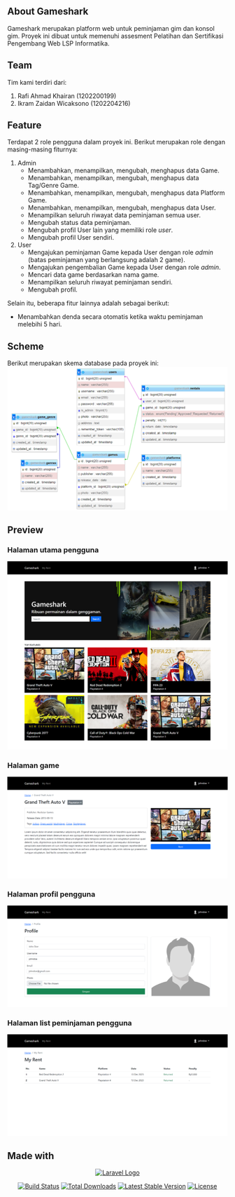 ## About Gameshark

Gameshark merupakan platform web untuk peminjaman gim dan konsol gim. Proyek ini dibuat untuk memenuhi assesment Pelatihan dan Sertifikasi Pengembang Web LSP Informatika.  

## Team

Tim kami terdiri dari:
1. Rafi Ahmad Khairan (1202200199)
2. Ikram Zaidan Wicaksono (1202204216)

## Feature

Terdapat 2 role pengguna dalam proyek ini. Berikut merupakan role dengan masing-masing fiturnya:
1. Admin
   - Menambahkan, menampilkan, mengubah, menghapus data Game.
   - Menambahkan, menampilkan, mengubah, menghapus data Tag/Genre Game.
   - Menambahkan, menampilkan, mengubah, menghapus data Platform Game.
   - Menambahkan, menampilkan, mengubah, menghapus data User.
   - Menampilkan seluruh riwayat data peminjaman semua user.
   - Mengubah status data peminjaman.
   - Mengubah profil User lain yang memiliki role _user_.
   - Mengubah profil User sendiri.
2. User
   - Mengajukan peminjaman Game kepada User dengan role _admin_ (batas peminjaman yang berlangsung adalah 2 game).
   - Mengajukan pengembalian Game kepada User dengan role _admin_.
   - Mencari data game berdasarkan nama game.
   - Menampilkan seluruh riwayat peminjaman sendiri.
   - Mengubah profil.
  
Selain itu, beberapa fitur lainnya adalah sebagai berikut:
- Menambahkan denda secara otomatis ketika waktu peminjaman melebihi 5 hari.

## Scheme

Berikut merupakan skema database pada proyek ini:
<img src="https://github.com/rafikhairan/pelatihan-sertifikasi/blob/master/public/assets/img/Skema%20Database.png" alt="Database Scheme">

## Preview

### Halaman utama pengguna
<img src="https://github.com/rafikhairan/pelatihan-sertifikasi/blob/master/public/assets/img/preview/preview_01.png" alt="Preview 1">

### Halaman game
<img src="https://github.com/rafikhairan/pelatihan-sertifikasi/blob/master/public/assets/img/preview/preview_02.png" alt="Preview 2">

### Halaman profil pengguna
<img src="https://github.com/rafikhairan/pelatihan-sertifikasi/blob/master/public/assets/img/preview/preview_03.png" alt="Preview 3">

### Halaman list peminjaman pengguna
<img src="https://github.com/rafikhairan/pelatihan-sertifikasi/blob/master/public/assets/img/preview/preview_04.png" alt="Preview 4">

## Made with

<p align="center"><a href="https://laravel.com" target="_blank"><img src="https://raw.githubusercontent.com/laravel/art/master/logo-lockup/5%20SVG/2%20CMYK/1%20Full%20Color/laravel-logolockup-cmyk-red.svg" width="400" alt="Laravel Logo"></a></p>

<p align="center">
<a href="https://github.com/laravel/framework/actions"><img src="https://github.com/laravel/framework/workflows/tests/badge.svg" alt="Build Status"></a>
<a href="https://packagist.org/packages/laravel/framework"><img src="https://img.shields.io/packagist/dt/laravel/framework" alt="Total Downloads"></a>
<a href="https://packagist.org/packages/laravel/framework"><img src="https://img.shields.io/packagist/v/laravel/framework" alt="Latest Stable Version"></a>
<a href="https://packagist.org/packages/laravel/framework"><img src="https://img.shields.io/packagist/l/laravel/framework" alt="License"></a>
</p>

